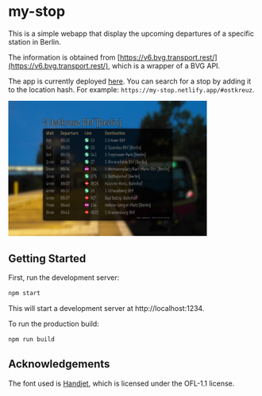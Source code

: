 # my-stop

This is a simple webapp that display the upcoming departures of a specific station in Berlin.

The information is obtained from [https://v6.bvg.transport.rest/](https://v6.bvg.transport.rest/), which is a wrapper of a BVG API.

The app is currently deployed [here](https://my-stop.netlify.app/). You can search for a stop by adding it to the location hash. For example: `https://my-stop.netlify.app/#ostkreuz`.

<img alt="game over" src="./screenshot.png" width="400"/>

## Getting Started

First, run the development server:

```bash
npm start
```

This will start a development server at http://localhost:1234.

To run the production build:

```bash
npm run build
```

## Acknowledgements

The font used is [Handjet](https://github.com/rosettatype/handjet), which is licensed under the OFL-1.1 license.